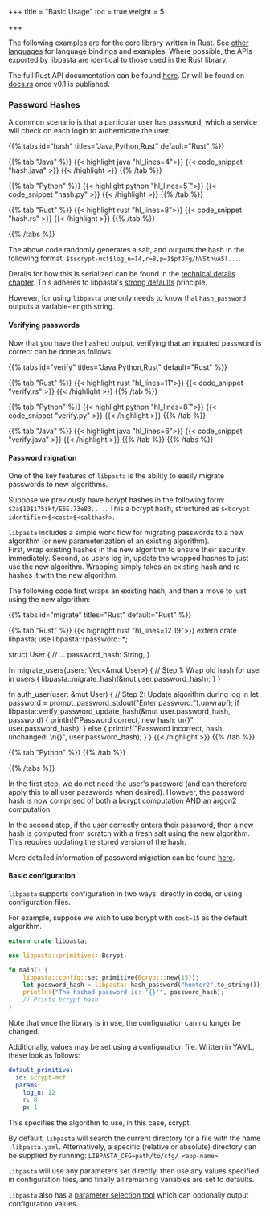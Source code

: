 +++
title = "Basic Usage"
toc = true
weight = 5

+++

The following examples are for the core library written in Rust. See [other languages](../../other-languages/)
for language bindings and examples. Where possible, the APIs exported by libpasta are
identical to those used in the Rust library.

The full Rust API documentation can be found [here](../../doc/libpasta).
Or will be found on [docs.rs](https://docs.rs/) once v0.1 is published.

### Password Hashes

A common scenario is that a particular user has password, which a service will check on each login to authenticate the user.

{{% tabs id="hash" titles="Java,Python,Rust" default="Rust" %}}

{{% tab "Java" %}}
{{< highlight java "hl_lines=4">}}
{{< code_snippet "hash.java" >}}
{{< /highlight >}}
{{% /tab %}}

{{% tab "Python" %}}
{{< highlight python "hl_lines=5`">}}
{{< code_snippet "hash.py" >}}
{{< /highlight >}}
{{% /tab %}}

{{% tab "Rust" %}}
{{< highlight rust "hl_lines=8">}}
{{< code_snippet "hash.rs" >}}
{{< /highlight >}}
{{% /tab %}}

{{% /tabs %}}

The above code randomly generates a salt, and outputs the hash in the following format:
`$$scrypt-mcf$log_n=14,r=8,p=1$pfJFg/hVSthuA5l...`.

Details for how this is serialized can be found in the [technical details chapter](../../technical-details/phc-string-format/). This adheres to libpasta's [strong defaults](../what-is-libpasta#secure-by-default) principle.

However, for using `libpasta` one only needs to know that `hash_password`
outputs a variable-length string.

#### Verifying passwords

Now that you have the hashed output, verifying that an inputted password is correct can be done as follows:

{{% tabs id="verify" titles="Java,Python,Rust" default="Rust" %}}

{{% tab "Rust" %}}
{{< highlight rust "hl_lines=11">}}
{{< code_snippet "verify.rs" >}}
{{< /highlight >}}
{{% /tab %}}

{{% tab "Python" %}}
{{< highlight python "hl_lines=8`">}}
{{< code_snippet "verify.py" >}}
{{< /highlight >}}
{{% /tab %}}


{{% tab "Java" %}}
{{< highlight java "hl_lines=6">}}
{{< code_snippet "verify.java" >}}
{{< /highlight >}}
{{% /tab %}}
{{% /tabs %}}


#### Password migration

One of the key features of `libpasta` is the ability to easily migrate passwords
to new algorithms.

Suppose we previously have bcrypt hashes in the following form:
`$2a$10$175ikf/E6E.73e83....`.
This a bcrypt hash, structured as `$<bcrypt identifier>$<cost>$<salthash>`.

`libpasta` includes a simple work flow for migrating passwords to a new
algorithm (or new parameterization of an existing algorithm).  
First, wrap existing hashes in the new algorithm to ensure their 
security immediately. Second, as users log in, update the wrapped hashes to just
use the new algorithm. Wrapping simply takes an existing hash and re-hashes it 
with the new algorithm. 

The following code first wraps an existing hash, and then a move to just using
the new algorithm:

<div>
{{% tabs id="migrate" titles="Rust" default="Rust" %}}

{{% tab "Rust" %}}
{{< highlight rust "hl_lines=12 19">}}
extern crate libpasta;
use libpasta::rpassword::*;

struct User {
    // ...
    password_hash: String,
}

fn migrate_users(users: Vec<&mut User>) {
    // Step 1: Wrap old hash
    for user in users {
        libpasta::migrate_hash(&mut user.password_hash);
    }
}

fn auth_user(user: &mut User) {
    // Step 2: Update algorithm during log in
    let password = prompt_password_stdout("Enter password:").unwrap();
    if libpasta::verify_password_update_hash(&mut user.password_hash, password) {
        println!("Password correct, new hash: \n{}", user.password_hash);
    } else {
        println!("Password incorrect, hash unchanged: \n{}", user.password_hash);
    }
}
{{< /highlight >}}
{{% /tab %}}

{{% tab "Python" %}}
{{% /tab %}}

{{% /tabs %}}
</div>



In the first step, we do not need the user's password (and can therefore
apply this to all user passwords when desired). However, the password hash is now
comprised of both a bcrypt computation AND an argon2 computation.

In the second step, if the user correctly enters their password, then a new hash
is computed from scratch with a fresh salt using the new algorithm. This
requires updating the stored version of the hash.

More detailed information of password migration can be found
[here](../../advanced/migration).

#### Basic configuration

`libpasta` supports configuration in two ways: directly in code, or using
configuration files.

For example, suppose we wish to use bcrypt with `cost=15` as the default algorithm.

```rust
extern crate libpasta;

use libpasta::primitives::Bcrypt;

fn main() {
    libpasta::config::set_primitive(Bcrypt::new(15));
    let password_hash = libpasta::hash_password("hunter2".to_string());
    println!("The hashed password is: '{}'", password_hash);
    // Prints bcrypt hash
}
```

Note that once the library is in use, the configuration can no longer be
changed.

Additionally, values may be set using a configuration file. Written in YAML,
these look as follows:

```yaml
default_primitive:
  id: scrypt-mcf
  params: 
    log_n: 12
    r: 8
    p: 1
```

This specifies the algorithm to use, in this case, scrypt.

By default, `libpasta` will search the current directory for a file with the name
`.libpasta.yaml`. Alternatively, a specific (relative or absolute) directory
can be supplied by running: `LIBPASTA_CFG=path/to/cfg/ <app-name>`.

`libpasta` will use any parameters set directly, then use any values
specified in configuration files, and finally all remaining variables are set
to defaults.

`libpasta` also has a [parameter selection tool](../../advanced/tuning) which
can optionally output configuration values. 
